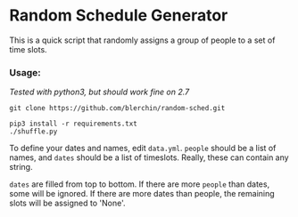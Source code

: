 # Random Schedule Generator

This is a quick script that randomly assigns a group of people to a set of time slots.

### Usage:

*Tested with python3, but should work fine on 2.7*

```
git clone https://github.com/blerchin/random-sched.git

pip3 install -r requirements.txt
./shuffle.py
```

To define your dates and names, edit `data.yml`.
`people` should be a list of names, and `dates` should be a list of timeslots. Really, these can contain any string.

`dates` are filled from top to bottom. If there are more `people` than dates, some will be ignored. If there are more dates than people, the remaining slots will be assigned to 'None'.
